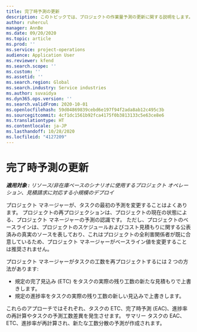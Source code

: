 ```yaml
---
title: 完了時予測の更新
description: このトピックでは、プロジェクトの作業量予測の更新に関する説明をします。
author: ruhercul
manager: AnnBe
ms.date: 09/20/2020
ms.topic: article
ms.prod: ''
ms.service: project-operations
audience: Application User
ms.reviewer: kfend
ms.search.scope: ''
ms.custom: ''
ms.assetid: ''
ms.search.region: Global
ms.search.industry: Service industries
ms.author: suvaidya
ms.dyn365.ops.version: ''
ms.search.validFrom: 2020-10-01
ms.openlocfilehash: 59d04869839cebd6e197f94f2ada8ab12c495c3b
ms.sourcegitcommit: 4cf1dc1561b92fca4175f0b3813133c5e63ce8e6
ms.translationtype: HT
ms.contentlocale: ja-JP
ms.lasthandoff: 10/28/2020
ms.locfileid: "4127209"
---
```

# <a name="update-estimate-at-completion"></a>完了時予測の更新

_**適用対象 :** リソース/非在庫ベースのシナリオに使用するプロジェクト オペレーション、見積請求に対応する小規模のデプロイ_

プロジェクト マネージャーが、タスクの最初の予測を変更することはよくあります。 プロジェクトの再プロジェクションは、プロジェクトの現在の状態による、プロジェクト マネージャーの予測の認識です。 ただし、プロジェクトのベースラインは、プロジェクトのスケジュールおよびコスト見積もりに関する公表済みの真実のソースを表しており、これはプロジェクトの全利害関係者が既に合意しているため、プロジェクト マネージャーがベースライン値を変更することは推奨されません。

プロジェクト マネージャーがタスクの工数を再プロジェクトするには 2 つの方法があります:

- 規定の完了見込み (ETC) をタスクの実際の残り工数の新たな見積もりで上書きします。 
- 規定の進捗率をタスクの実際の残り工数の新しい見込みで上書きします。

これらのアプローチではそれぞれ、タスクの ETC、完了時予測 (EAC)、進捗率の再計算やタスクの予測工数差異を発生させます。 サマリー タスクの EAC、ETC、進捗率が再計算され、新たな工数分散の予測が作成されます。
